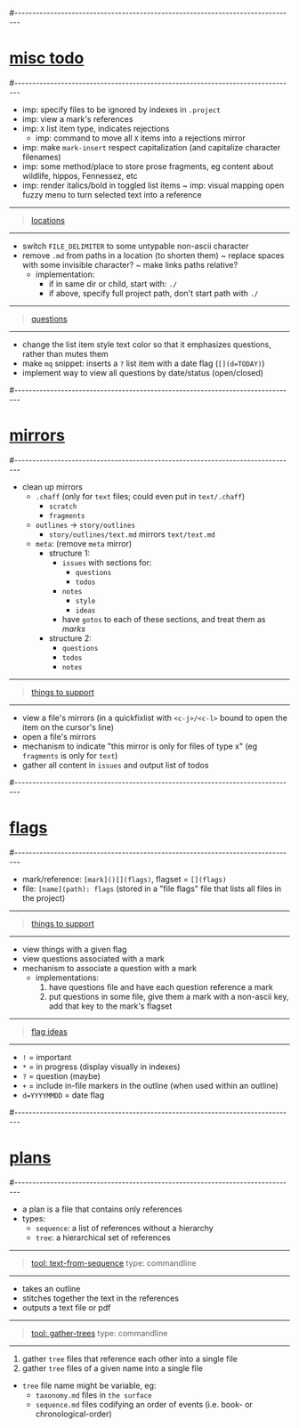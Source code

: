 #-------------------------------------------------------------------------------
# [misc todo]()
#-------------------------------------------------------------------------------
- imp: specify files to be ignored by indexes in `.project`
- imp: view a mark's references
- imp: `X` list item type, indicates rejections
  - imp: command to move all `X` items into a rejections mirror
- imp: make `mark-insert` respect capitalization (and capitalize character filenames)
- imp: some method/place to store prose fragments, eg content about wildlife, hippos, Fennessez, etc
- imp: render italics/bold in toggled list items
~ imp: visual mapping open fuzzy menu to turn selected text into a reference

----------------------------------------
> [locations]()
----------------------------------------
- switch `FILE_DELIMITER` to some untypable non-ascii character
- remove `.md` from paths in a location (to shorten them)
~ replace spaces with some invisible character?
~ make links paths relative?
  - implementation:
    - if in same dir or child, start with: `./`
    - if above, specify full project path, don't start path with `./`

----------------------------------------
> [questions]()
----------------------------------------
- change the list item style text color so that it emphasizes questions, rather than mutes them
- make `mq` snippet: inserts a `?` list item with a date flag (`[](d=TODAY)`)
- implement way to view all questions by date/status (open/closed)

#-------------------------------------------------------------------------------
# [mirrors]()
#-------------------------------------------------------------------------------
- clean up mirrors
  - `.chaff` (only for `text` files; could even put in `text/.chaff`)
      - `scratch`
      - `fragments`
  - `outlines` → `story/outlines`
    - `story/outlines/text.md` mirrors `text/text.md`
  - `meta`: (remove `meta` mirror)
    - structure 1:
      - `issues` with sections for:
        - `questions`
        - `todos`
      - `notes`
        - `style`
        - `ideas`
      - have `gotos` to each of these sections, and treat them as _marks_
    - structure 2:
      - `questions`
      - `todos`
      - `notes`

----------------------------------------
> [things to support]()
----------------------------------------
- view a file's mirrors (in a quickfixlist with `<c-j>/<c-l>` bound to open the item on the cursor's line)
- open a file's mirrors
- mechanism to indicate "this mirror is only for files of type x" (eg `fragments` is only for `text`)
- gather all content in `issues` and output list of todos

#-------------------------------------------------------------------------------
# [flags]()
#-------------------------------------------------------------------------------
- mark/reference: `[mark]()[](flags)`, flagset = `[](flags)`
- file: `[name](path): flags` (stored in a "file flags" file that lists all files in the project)

----------------------------------------
> [things to support]()
----------------------------------------
- view things with a given flag
- view questions associated with a mark
- mechanism to associate a question with a mark
  - implementations:
    1. have questions file and have each question reference a mark
    2. put questions in some file, give them a mark with a non-ascii key, add that key to the mark's flagset

----------------------------------------
> [flag ideas]()
----------------------------------------
- `!` = important
- `*` = in progress (display visually in indexes)
- `?` = question (maybe)
- `+` = include in-file markers in the outline (when used within an outline)
- `d=YYYYMMDD` = date flag

#-------------------------------------------------------------------------------
# [plans]()
#-------------------------------------------------------------------------------
- a plan is a file that contains only references
- types:
  - `sequence`: a list of references without a hierarchy
  - `tree`: a hierarchical set of references

----------------------------------------
> [tool: text-from-sequence]()
> type: commandline
----------------------------------------
- takes an outline
- stitches together the text in the references
- outputs a text file or pdf

----------------------------------------
> [tool: gather-trees]()
> type: commandline
----------------------------------------
1. gather `tree` files that reference each other into a single file
2. gather `tree` files of a given name into a single file
  - `tree` file name might be variable, eg:
      - `taxonomy.md` files in `the surface`
      - `sequence.md` files codifying an order of events (i.e. book- or chronological-order)
